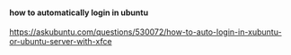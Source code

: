 #### how to automatically login in ubuntu
https://askubuntu.com/questions/530072/how-to-auto-login-in-xubuntu-or-ubuntu-server-with-xfce
